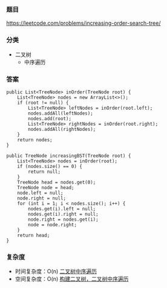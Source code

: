 ### 题目
https://leetcode.com/problems/increasing-order-search-tree/

### 分类
* 二叉树
    * 中序遍历

### 答案
```
public List<TreeNode> inOrder(TreeNode root) {
    List<TreeNode> nodes = new ArrayList<>();
    if (root != null) {
        List<TreeNode> leftNodes = inOrder(root.left);
        nodes.addAll(leftNodes);
        nodes.add(root);
        List<TreeNode> rightNodes = inOrder(root.right);
        nodes.addAll(rightNodes);
    }
    return nodes;
}

public TreeNode increasingBST(TreeNode root) {
    List<TreeNode> nodes = inOrder(root);
    if (nodes.size() == 0) {
        return null;
    }
    TreeNode head = nodes.get(0);
    TreeNode node = head;
    node.left = null;
    node.right = null;
    for (int i = 1; i < nodes.size(); i++) {
        nodes.get(i).left = null;
        nodes.get(i).right = null;
        node.right = nodes.get(i);
        node = node.right;
    }
    return head;
}
```

### 复杂度
* 时间复杂度：O(n) [二叉树中序遍历](https://github.com/HolmesJJ/CS2040S-Data-Structures-and-Algorithms/wiki/Binary-Tree)
* 空间复杂度：O(n) [构建二叉树，二叉树中序遍历](https://github.com/HolmesJJ/CS2040S-Data-Structures-and-Algorithms/wiki/Binary-Search-Tree)

